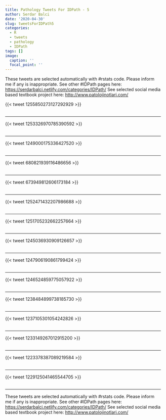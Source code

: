```yaml
---
title: Pathology Tweets For IDPath - 5
author: Serdar Balci
date: '2020-04-30'
slug: tweetsForIDPath5
categories:
  - R
  - tweets
  - pathology
  - IDPath
tags: []
image:
  caption: ''
  focal_point: ''
---
```



These tweets are selected automatically with #rstats code. Please inform me if any is inappropriate.
See other #IDPath pages here: https://serdarbalci.netlify.com/categories/IDPath/ 
See selected social media based textbook project here: http://www.patolojinotlari.com/

{{< tweet 1255850273127292929 >}}
<br>
<br>
<hr>
{{< tweet 1253326970785390592 >}}
<br>
<br>
<hr>
{{< tweet 1249000175336427520 >}}
<br>
<br>
<hr>
{{< tweet 680821939116486656 >}}
<br>
<br>
<hr>
{{< tweet 673949812606173184 >}}
<br>
<br>
<hr>
{{< tweet 1252471432207986688 >}}
<br>
<br>
<hr>
{{< tweet 1251705232662257664 >}}
<br>
<br>
<hr>
{{< tweet 1245036930909126657 >}}
<br>
<br>
<hr>
{{< tweet 1247906190861799424 >}}
<br>
<br>
<hr>
{{< tweet 1246524859775057922 >}}
<br>
<br>
<hr>
{{< tweet 1238484899738185730 >}}
<br>
<br>
<hr>
{{< tweet 1237105301054242826 >}}
<br>
<br>
<hr>
{{< tweet 1233149267012915200 >}}
<br>
<br>
<hr>
{{< tweet 1223378387089219584 >}}
<br>
<br>
<hr>
{{< tweet 1229125041465544705 >}}
<br>
<br>
<hr>


These tweets are selected automatically with #rstats code. Please inform me if any is inappropriate.
See other #IDPath pages here: https://serdarbalci.netlify.com/categories/IDPath/ 
See selected social media based textbook project here: http://www.patolojinotlari.com/
